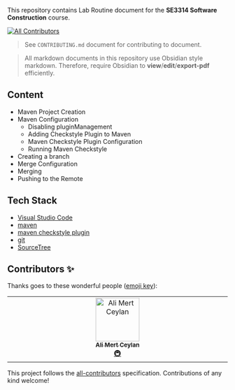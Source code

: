 This repository contains Lab Routine document for the **SE3314 Software Construction** course. 
<!-- ALL-CONTRIBUTORS-BADGE:START - Do not remove or modify this section -->
[![All Contributors](https://img.shields.io/badge/all_contributors-1-orange.svg?style=flat-square)](#contributors-)
<!-- ALL-CONTRIBUTORS-BADGE:END -->

> See `CONTRIBUTING.md` document for contributing to document.

> All markdown documents in this repository use Obsidian style markdown. Therefore, require Obsidian to **view**/**edit**/**export-pdf** efficiently.
## Content

- Maven Project Creation
- Maven Configuration
	- Disabling pluginManagement
	- Adding Checkstyle Plugin to Maven
	- Maven Checkstyle Plugin Configuration
	- Running Maven Checkstyle
- Creating a branch
- Merge Configuration
- Merging
- Pushing to the Remote
## Tech Stack

- [Visual Studio Code](https://code.visualstudio.com/)
- [maven](https://maven.apache.org/)
- [maven checkstyle plugin](https://checkstyle.org/)
- [git](https://git-scm.com/)
- [SourceTree](https://www.sourcetreeapp.com/)


## Contributors ✨

Thanks goes to these wonderful people ([emoji key](https://allcontributors.org/docs/en/emoji-key)):

<!-- ALL-CONTRIBUTORS-LIST:START - Do not remove or modify this section -->
<!-- prettier-ignore-start -->
<!-- markdownlint-disable -->
<table>
  <tbody>
    <tr>
      <td align="center" valign="top" width="14.28%"><a href="https://alimertceylan.com"><img src="https://avatars.githubusercontent.com/u/323068?v=4?s=100" width="100px;" alt="Ali Mert Ceylan"/><br /><sub><b>Ali Mert Ceylan</b></sub></a><br /><a href="#infra-hiiroo" title="Infrastructure (Hosting, Build-Tools, etc)">🚇</a></td>
    </tr>
  </tbody>
</table>

<!-- markdownlint-restore -->
<!-- prettier-ignore-end -->

<!-- ALL-CONTRIBUTORS-LIST:END -->

This project follows the [all-contributors](https://github.com/all-contributors/all-contributors) specification. Contributions of any kind welcome!
